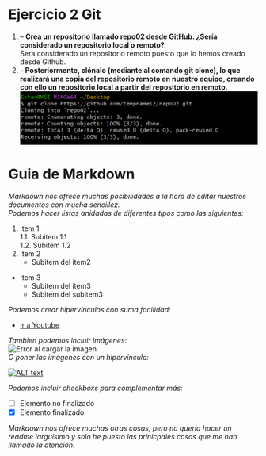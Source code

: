 # Ejercicio 2 Git
 1. – __Crea un repositorio llamado repo02 desde GitHub. ¿Sería considerado
un repositorio local o remoto?__  
Sera considerado un repositorio remoto puesto que lo hemos creado desde Github.  
2. __– Posteriormente, clónalo (mediante al comando git clone), lo que realizará una copia del
repositorio remoto en nuestro equipo, creando con ello un repositorio local a
partir del repositorio en remoto.__  
![Error al cargar la imagen](https://github.com/tempname12/repo02/blob/main/Fotos/1.PNG?raw=true "Captura clonació repo02")  
  
# Guia de Markdown  
_Markdown nos ofrece muchas posibilidades a la hora de editar nuestros documentos con mucha sencillez._  
_Podemos hacer listas anidadas de diferentes tipos como las siguientes:_  
1. Item 1  
    1.1. Subitem 1.1  
    1.2. Subitem 1.2
2. Item 2
    * Subitem del item2
* Item 3
    * Subitem del item3
    * Subitem del subitem3  
  
_Podemos crear hipervínculos con suma facilidad:_  
* [Ir a Youtube](http://www.youtube.es) 

_Tambien podemos incluir imágenes:_  
![Error al cargar la imagen](https://educacion30.b-cdn.net/wp-content/uploads/2019/06/homer.gif "Captura clonació repo02")   
_O poner las imágenes con un hipervínculo:_  
<!-- Ruta URL de la IMG + Descripción-->
[1]:https://www.muycomputerpro.com/wp-content/uploads/2019/05/stack-overflow-brecha-seguridad.jpg "GOD"
<!-- Enlace -->
[2]: https://stackoverflow.com
<!-- Juntando la descrición con el resto de partes partes -->
[![ALT text][1]][2]  
  
_Podemos incluir checkboxs para complementar más:_  
- [ ] Elemento no finalizado  
- [x] Elemento finalizado  
  
_Markdown nos ofrece muchas otras cosas, pero no queria hacer un readme larguisimo y solo he puesto las prinicpales cosas que me han llamado la atención._


